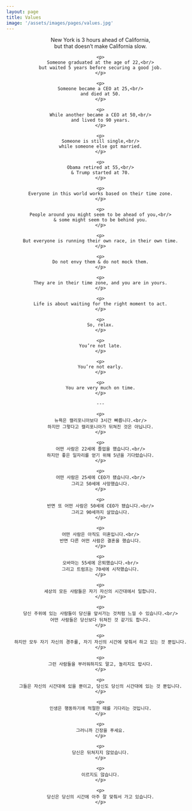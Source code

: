 ```yaml
---
layout: page
title: Values
image: '/assets/images/pages/values.jpg'
---
```


<div style="text-align: center;">
    <p>
    New York is 3 hours ahead of California,<br/>
    but that doesn’t make California slow.
    </p>
    
    <p>
    Someone graduated at the age of 22,<br/>
    but waited 5 years before securing a good job.
    </p>
    
    <p>
    Someone became a CEO at 25,<br/>
    and died at 50.
    </p>
    
    <p>
    While another became a CEO at 50,<br/>
    and lived to 90 years.
    </p>
    
    <p>
    Someone is still single,<br/>
    while someone else got married.
    </p>
    
    <p>
    Obama retired at 55,<br/>
    & Trump started at 70.
    </p>
    
    <p>
    Everyone in this world works based on their time zone.
    </p>
    
    <p>
    People around you might seem to be ahead of you,<br/>
    & some might seem to be behind you.
    </p>
    
    <p>
    But everyone is running their own race, in their own time.
    </p>
    
    <p>
    Do not envy them & do not mock them.
    </p>
    
    <p>
    They are in their time zone, and you are in yours.
    </p>
    
    <p>
    Life is about waiting for the right moment to act.
    </p>
    
    <p>
    So, relax.
    </p>
    
    <p>
    You’re not late.
    </p>
    
    <p>
    You’re not early.
    </p>
    
    <p>
    You are very much on time.
    </p>
    
    ---
    
    <p>
    뉴욕은 캘리포니아보다 3시간 빠릅니다.<br/>
    하지만 그렇다고 캘리포니아가 뒤쳐진 것은 아닙니다.
    </p>
    
    <p>
    어떤 사람은 22세에 졸업을 했습니다.<br/>
    하지만 좋은 일자리를 얻기 위해 5년을 기다렸습니다.
    </p>
    
    <p>
    어떤 사람은 25세에 CEO가 됐습니다.<br/>
    그리고 50세에 사망했습니다.
    </p>
    
    <p>
    반면 또 어떤 사람은 50세에 CEO가 됐습니다.<br/>
    그리고 90세까지 살았습니다.
    </p>
    
    <p>
    어떤 사람은 아직도 미혼입니다.<br/>
    반면 다른 어떤 사람은 결혼을 했습니다.
    </p>
    
    <p>
    오바마는 55세에 은퇴했습니다.<br/>
    그리고 트럼프는 70세에 시작했습니다.
    </p>
    
    <p>
    세상의 모든 사람들은 자기 자신의 시간대에서 일합니다.
    </p>
    
    <p>
    당신 주위에 있는 사람들이 당신을 앞서가는 것처럼 느낄 수 있습니다.<br/>
    어떤 사람들은 당신보다 뒤쳐진 것 같기도 합니다.
    </p>
    
    <p>
    하지만 모두 자기 자신의 경주를, 자기 자신의 시간에 맞춰서 하고 있는 것 뿐입니다.
    </p>
    
    <p>
    그런 사람들을 부러워하지도 말고, 놀리지도 맙시다.
    </p>
    
    <p>
    그들은 자신의 시간대에 있을 뿐이고, 당신도 당신의 시간대에 있는 것 뿐입니다.
    </p>
    
    <p>
    인생은 행동하기에 적절한 때를 기다리는 것입니다.
    </p>
    
    <p>
    그러니까 긴장을 푸세요.
    </p>
    
    <p>
    당신은 뒤쳐지지 않았습니다.
    </p>
    
    <p>
    이르지도 않습니다.
    </p>
    
    <p>
    당신은 당신의 시간에 아주 잘 맞춰서 가고 있습니다.
    </p>
</div>